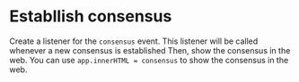 # Establlish consensus

Create a listener for the `consensus` event. This listener will be called whenever a new consensus is established Then, show the consensus in the web. You can use `app.innerHTML = consensus` to show the consensus in the web.


